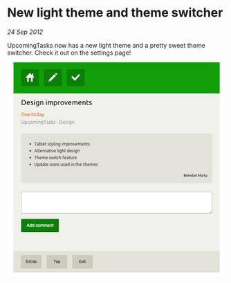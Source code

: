 # New light theme and theme switcher
_24 Sep 2012_

UpcomingTasks now has a new light theme and a pretty sweet theme switcher. Check it out on the settings page!

![Theme switcher](/images/brendan/theme-switch.png)